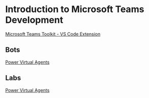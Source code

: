 # Introduction to Microsoft Teams Development

[Microsoft Teams Toolkit - VS Code Extension](https://marketplace.visualstudio.com/items?itemName=TeamsDevApp.ms-teams-vscode-extension)

## Bots

[Power Virtual Agents](https://docs.microsoft.com/en-us/power-virtual-agents/fundamentals-what-is-power-virtual-agents)

## Labs

[Power Virtual Agents](https://docs.microsoft.com/en-us/power-virtual-agents/teams/fundamentals-what-is-power-virtual-agents-teams)

